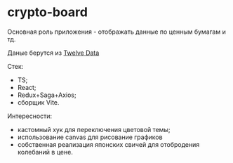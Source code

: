 <h1>crypto-board</h1>
<p>Основная роль приложения - отображать данные по ценным бумагам и тд.</p>
<p>Даные берутся из <a href="https://rapidapi.com/twelvedata/api/twelve-data1/details">Twelve Data</a></p>
<p>Стек:</p>
<ul>
  <li>TS;</li>
  <li>React;</li>
  <li>Redux+Saga+Axios;</li>
  <li>сборщик Vite.</li>
</ul>
<p>Интересности:</p>
<ul>
  <li>кастомный хук для переключения цветовой темы;</li>
  <li>использование canvas для рисование графиков</li>
  <li>собственная реализация японских свичей для отобродения колебаний в цене.</li>
</ul>
